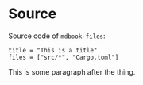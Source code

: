 # Source

Source code of `mdbook-files`:

```files
title = "This is a title"
files = ["src/*", "Cargo.toml"]
```

This is some paragraph after the thing.
